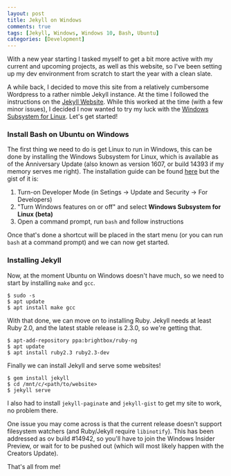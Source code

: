 ```yaml
---
layout: post
title: Jekyll on Windows
comments: true
tags: [Jekyll, Windows, Windows 10, Bash, Ubuntu]
categories: [Development]
---
```


With a new year starting I tasked myself to get a bit more active with my current and upcoming projects, as well as this website, so I've been setting up my dev environment from scratch to start the year with a clean slate.
<!--more-->

A while back, I decided to move this site from a relatively cumbersome Wordpress to a rather nimble Jekyll instance. At the time I followed the instructions on the [Jekyll Website](https://jekyllrb.com/docs/windows/). While this worked at the time (with a few minor issues), I decided I now wanted to try my luck with the [Windows Subsystem for Linux](https://blogs.msdn.microsoft.com/wsl/). Let's get started!

### Install Bash on Ubuntu on Windows

The first thing we need to do is get Linux to run in Windows, this can be done by installing the Windows Subsystem for Linux, which is available as of the Anniversary Update (also known as version 1607, or build 14393 if my memory serves me right). The installation guide can be found [here](https://msdn.microsoft.com/en-gb/commandline/wsl/install_guide) but the gist of it is:
1. Turn-on Developer Mode (in Setings -> Update and Security -> For Developers)
2. "Turn Windows features on or off" and select **Windows Subsystem for Linux (beta)**
3. Open a command prompt, run `bash` and follow instructions

Once that's done a shortcut will be placed in the start menu (or you can run `bash` at a command prompt) and we can now get started.

### Installing Jekyll

Now, at the moment Ubuntu on Windows doesn't have much, so we need to start by installing `make` and `gcc`.
```
$ sudo -s 
$ apt update 
$ apt install make gcc
```
With that done, we can move on to installing Ruby. Jekyll needs at least Ruby 2.0, and the latest stable release is 2.3.0, so we're getting that.

```
$ apt-add-repository ppa:brightbox/ruby-ng
$ apt update
$ apt install ruby2.3 ruby2.3-dev
```

Finally we can install Jekyll and serve some websites!

```
$ gem install jekyll
$ cd /mnt/c/<path/to/website>
$ jekyll serve
```
I also had to install `jekyll-paginate` and `jekyll-gist` to get my site to work, no problem there.

One issue you may come across is that the current release doesn't support filesystem watchers (and Ruby/Jekyll require `libinotify`). This has been addressed as ov build #14942, so you'll have to join the Windows Insider Preview, or wait for to be pushed out (which will most likely happen with the Creators Update).

That's all from me!
